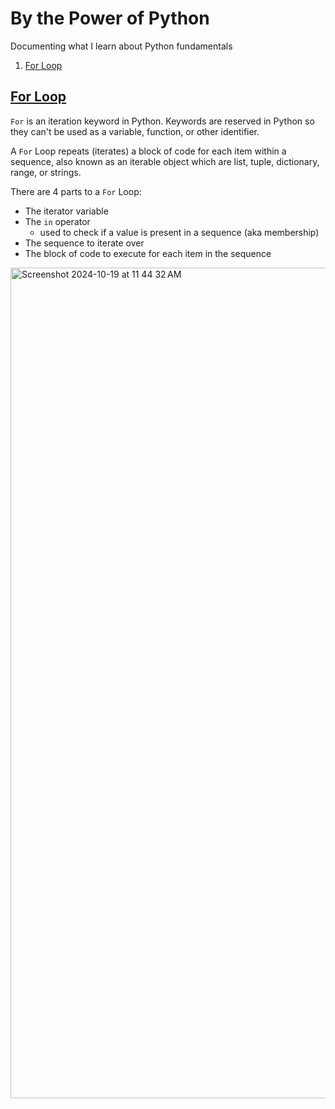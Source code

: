 # By the Power of Python

Documenting what I learn about Python fundamentals


1. [For Loop](#for-loop)


## [For Loop](https://wiki.python.org/moin/ForLoop)

`For` is an iteration keyword in Python. Keywords are reserved in Python so they can't be used as a variable, function, or other identifier. 

A `For` Loop repeats (iterates) a block of code for each item within a sequence, also known as an iterable object which are list, tuple, dictionary, range, or strings. 

There are 4 parts to a `For` Loop:
- The iterator variable
- The `in` operator
  - used to check if a value is present in a sequence (aka membership)
- The sequence to iterate over
- The block of code to execute for each item in the sequence


<img width="1329" alt="Screenshot 2024-10-19 at 11 44 32 AM" src="https://github.com/user-attachments/assets/4527e790-95ec-4e92-9673-166152a37e5b">
